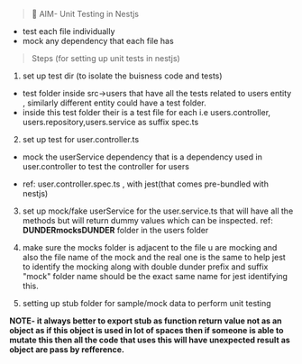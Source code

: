 > 🧪 AIM- Unit Testing in Nestjs

- test each file individually
- mock any dependency that each file has

> Steps (for setting up unit tests in nestjs)

1. set up test dir (to isolate the buisness code and tests)

- test folder inside src->users that have all the tests related to users entity , similarly different entity could have a test folder.
- inside this test folder their is a test file for each i.e users.controller, users.repository,users.service as suffix spec.ts

2. set up test for user.controller.ts

- mock the userService dependency that is a dependency used in user.controller to test the controller for users

- ref: user.controller.spec.ts , with jest(that comes pre-bundled with nestjs)

3. set up mock/fake userService for the user.service.ts that will have all the methods but will return dummy values which can be inspected. ref: **DUNDERmocksDUNDER** folder in the users folder

4. make sure the mocks folder is adjacent to the file u are mocking and also the file name of the mock and the real one is the same to help jest to identify the mocking along with double dunder prefix and suffix "mock" folder name should be the exact same name for jest identifying this.

5. setting up stub folder for sample/mock data to perform unit testing

**NOTE- it always better to export stub as function return value not as an object as if this object is used in lot of spaces then if someone is able to mutate this then all the code that uses this will have unexpected result as object are pass by refference.**
